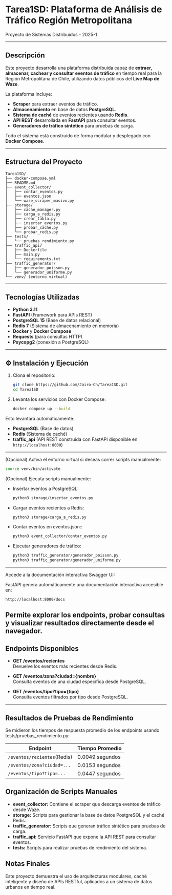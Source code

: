 # Tarea1SD: Plataforma de Análisis de Tráfico Región Metropolitana

Proyecto de Sistemas Distribuidos - 2025-1

---

## Descripción

Este proyecto desarrolla una plataforma distribuida capaz de **extraer, almacenar, cachear y consultar eventos de tráfico** en tiempo real para la Región Metropolitana de Chile, utilizando datos públicos del **Live Map de Waze**.

La plataforma incluye:

- **Scraper** para extraer eventos de tráfico.
- **Almacenamiento** en base de datos **PostgreSQL**.
- **Sistema de caché** de eventos recientes usando **Redis**.
- **API REST** desarrollada en **FastAPI** para consultar eventos.
- **Generadores de tráfico sintético** para pruebas de carga.

Todo el sistema está construido de forma modular y desplegado con **Docker Compose**.

---

## Estructura del Proyecto


```
Tarea1SD/
├── docker-compose.yml
├── README.md
├── event_collector/
│   ├── contar_eventos.py
│   ├── eventos.json
│   └── waze_scraper_masivo.py
├── storage/
│   ├── cache_manager.py
│   ├── carga_a_redis.py
│   ├── crear_tabla.py
│   ├── insertar_eventos.py
│   ├── probar_cache.py
│   └── probar_redis.py
├── tests/
│   └── pruebas_rendimiento.py
├── traffic_api/
│   ├── Dockerfile
│   ├── main.py
│   └── requirements.txt
├── traffic_generator/
│   ├── generador_poisson.py
│   └── generador_uniforme.py
└── venv/ (entorno virtual)
```





---

## Tecnologías Utilizadas

- **Python 3.11**
- **FastAPI** (Framework para APIs REST)
- **PostgreSQL 15** (Base de datos relacional)
- **Redis 7** (Sistema de almacenamiento en memoria)
- **Docker** y **Docker Compose**
- **Requests** (para consultas HTTP)
- **Psycopg2** (conexión a PostgreSQL)

---

## ⚙️ Instalación y Ejecución

1. Clona el repositorio:
   ```bash
   git clone https://github.com/Jairo-Ch/Tarea1SD.git
   cd Tarea1SD
   ```

2. Levanta los servicios con Docker Compose:
   ```bash
   docker compose up --build
   ```

Esto levantará automáticamente:

- **PostgreSQL** (Base de datos)
- **Redis** (Sistema de caché)
- **traffic_api** (API REST construida con FastAPI disponible en `http://localhost:8000`)

---

(Opcional) Activa el entorno virtual si deseas correr scripts manualmente:
```bash
source venv/bin/activate
```

(Opcional) Ejecuta scripts manualmente:

- Insertar eventos a PostgreSQL:
  ```bash
  python3 storage/insertar_eventos.py
  ```

- Cargar eventos recientes a Redis:
  ```bash
  python3 storage/carga_a_redis.py
  ```
- Contar eventos en eventos.json::
  ```bash
  python3 event_collector/contar_eventos.py
  ```
- Ejecutar generadores de tráfico:
  ```bash
  python3 traffic_generator/generador_poisson.py
  python3 traffic_generator/generador_uniforme.py
  ```
  

---

Accede a la documentación interactiva Swagger UI:

FastAPI genera automáticamente una documentación interactiva accesible en:
```
http://localhost:8000/docs
```
Permite explorar los endpoints, probar consultas y visualizar resultados directamente desde el navegador.
---

##  Endpoints Disponibles

- **GET /eventos/recientes**  
  Devuelve los eventos más recientes desde Redis.

- **GET /eventos/zona?ciudad={nombre}**  
  Consulta eventos de una ciudad específica desde PostgreSQL.

- **GET /eventos/tipo?tipo={tipo}**  
  Consulta eventos filtrados por tipo desde PostgreSQL.

---

## Resultados de Pruebas de Rendimiento

Se midieron los tiempos de respuesta promedio de los endpoints usando 
tests/pruebas_rendimiento.py:

| Endpoint                      | Tiempo Promedio    |
|-------------------------------|--------------------|
| `/eventos/recientes`(Redis)   | 0.0049  segundos   |
| `/eventos/zona?ciudad=...`    | 0.0153 segundos    |
| `/eventos/tipo?tipo=...`      | 0.0447 segundos    |

## Organización de Scripts Manuales

- **event_collector:** Contiene el scraper que descarga eventos de tráfico desde Waze.
- **storage:** Scripts para gestionar la base de datos PostgreSQL y el caché Redis.
- **traffic_generator:** Scripts que generan tráfico sintético para pruebas de carga.
- **traffic_api:** Servicio FastAPI que expone la API REST para consultar eventos.
- **tests:** Scripts para realizar pruebas de rendimiento del sistema.


## Notas Finales


Este proyecto demuestra el uso de arquitecturas modulares, caché inteligente y diseño de APIs RESTful, aplicados a un sistema de datos urbanos en tiempo real.

